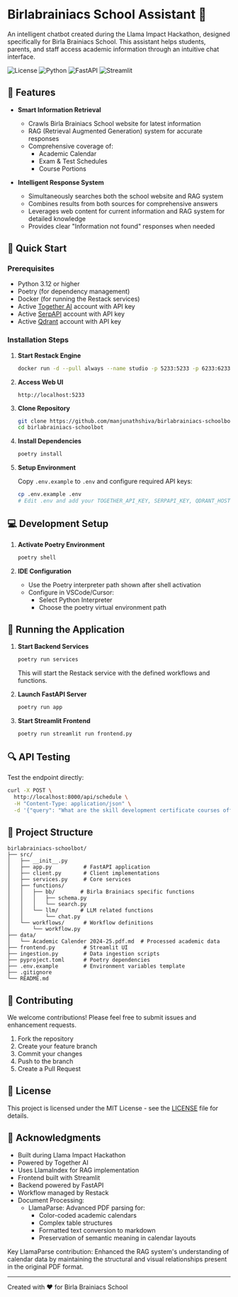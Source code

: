 # Birlabrainiacs School Assistant  🏫

An intelligent chatbot created during the Llama Impact Hackathon, designed specifically for Birla Brainiacs School. 
This assistant helps students, parents, and staff access academic information through an intuitive chat interface.

![License](https://img.shields.io/badge/license-MIT-blue.svg)
![Python](https://img.shields.io/badge/python-v3.12+-blue.svg)
![FastAPI](https://img.shields.io/badge/FastAPI-green)
![Streamlit](https://img.shields.io/badge/Streamlit-red)

## 🌟 Features

- **Smart Information Retrieval**
   - Crawls Birla Brainiacs School website for latest information
   - RAG (Retrieval Augmented Generation) system for accurate responses
   - Comprehensive coverage of:
      - Academic Calendar
      - Exam & Test Schedules
      - Course Portions

- **Intelligent Response System**
   - Simultaneously searches both the school website and RAG system
   - Combines results from both sources for comprehensive answers
   - Leverages web content for current information and RAG system for detailed knowledge
   - Provides clear "Information not found" responses when needed

## 🚀 Quick Start

### Prerequisites

- Python 3.12 or higher
- Poetry (for dependency management)
- Docker (for running the Restack services)
- Active [Together AI](https://together.ai) account with API key
- Active [SerpAPI](https://serpapi.com) account with API key
- Active [Qdrant](https://qdrant.tech) account with API key

### Installation Steps

1. **Start Restack Engine**

   ```bash
   docker run -d --pull always --name studio -p 5233:5233 -p 6233:6233 -p 7233:7233 ghcr.io/restackio/engine:main
   ```

2. **Access Web UI**

   ```
   http://localhost:5233
   ```

3. **Clone Repository**

   ```bash
   git clone https://github.com/manjunathshiva/birlabrainiacs-schoolbot
   cd birlabrainiacs-schoolbot
   ```

4. **Install Dependencies**

   ```bash
   poetry install
   ```

5. **Setup Environment**

   Copy `.env.example` to `.env` and configure required API keys:

   ```bash
   cp .env.example .env
   # Edit .env and add your TOGETHER_API_KEY, SERPAPI_KEY, QDRANT_HOST and QDRANT_API_KEY
   ```

## 💻 Development Setup

1. **Activate Poetry Environment**

   ```bash
   poetry shell
   ```

2. **IDE Configuration**
   - Use the Poetry interpreter path shown after shell activation
   - Configure in VSCode/Cursor:
      - Select Python Interpreter
      - Choose the poetry virtual environment path

## 🎯 Running the Application

1. **Start Backend Services**

   ```bash
   poetry run services
   ```
   This will start the Restack service with the defined workflows and functions.

2. **Launch FastAPI Server**

   ```bash
   poetry run app
   ```

3. **Start Streamlit Frontend**

   ```bash
   poetry run streamlit run frontend.py
   ```

## 🔍 API Testing

Test the endpoint directly:

```bash
curl -X POST \
  http://localhost:8000/api/schedule \
  -H "Content-Type: application/json" \
  -d '{"query": "What are the skill development certificate courses offered by School ?", "count": 1}'
```

## 📁 Project Structure

```
birlabrainiacs-schoolbot/
├── src/
│   ├── __init__.py
│   ├── app.py          # FastAPI application
│   ├── client.py       # Client implementations
│   ├── services.py     # Core services
│   ├── functions/
│   │   ├── bb/        # Birla Brainiacs specific functions
│   │   │   ├── schema.py
│   │   │   └── search.py
│   │   └── llm/       # LLM related functions
│   │       └── chat.py
│   └── workflows/      # Workflow definitions
│       └── workflow.py
├── data/
│   └── Academic Calender 2024-25.pdf.md  # Processed academic data
├── frontend.py         # Streamlit UI
├── ingestion.py        # Data ingestion scripts
├── pyproject.toml      # Poetry dependencies
├── .env.example        # Environment variables template
├── .gitignore
└── README.md
```

## 🤝 Contributing

We welcome contributions! Please feel free to submit issues and enhancement requests.

1. Fork the repository
2. Create your feature branch
3. Commit your changes
4. Push to the branch
5. Create a Pull Request

## 📄 License

This project is licensed under the MIT License - see the [LICENSE](LICENSE) file for details.

## 🙏 Acknowledgments

- Built during Llama Impact Hackathon
- Powered by Together AI
- Uses LlamaIndex for RAG implementation
- Frontend built with Streamlit
- Backend powered by FastAPI
- Workflow managed by Restack
- Document Processing:
  - LlamaParse: Advanced PDF parsing for:
    - Color-coded academic calendars
    - Complex table structures
    - Formatted text conversion to markdown
    - Preservation of semantic meaning in calendar layouts

Key LlamaParse contribution: Enhanced the RAG system's understanding of calendar data by maintaining the structural and visual relationships present in the original PDF format.

---
Created with ❤️ for Birla Brainiacs School

